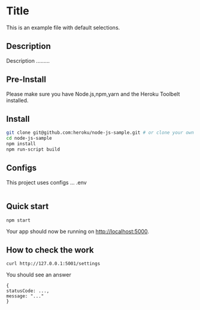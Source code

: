 # Title

This is an example file with default selections.

## Description

Description .........

## Pre-Install

Please make sure you have Node.js,npm,yarn and the Heroku Toolbelt installed.

## Install


```sh
git clone git@github.com:heroku/node-js-sample.git # or clone your own fork
cd node-js-sample
npm install
npm run-script build 
```


## Configs

This project uses configs ... .env
```
```

## Quick start

```
npm start
```
Your app should now be running on [http://localhost:5000](http://localhost:5000). 

## How to check the work
```
curl http://127.0.0.1:5001/settings
```
You should see an answer
```
{
statusCode: ...,
message: "..."
}
```


